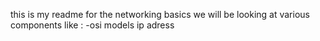 this is my readme for the networking basics 
we will be looking at various components like :
-osi models
ip adress

